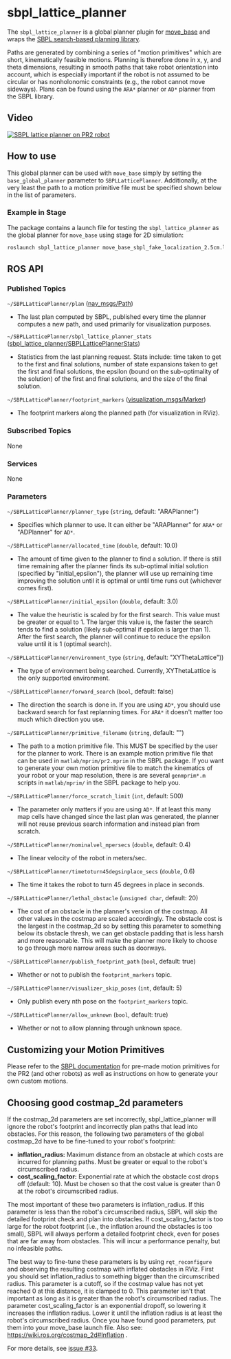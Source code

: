 sbpl_lattice_planner
====================

The `sbpl_lattice_planner` is a global planner plugin for
[move_base](https://wiki.ros.org/move_base) and wraps the
[SBPL search-based planning library](https://wiki.ros.org/sbpl).

Paths are generated by combining a series of "motion primitives" which are
short, kinematically feasible motions. Planning is therefore done in x, y, and
theta dimensions, resulting in smooth paths that take robot orientation into
account, which is especially important if the robot is not assumed to be
circular or has nonholonomic constraints (e.g., the robot cannot move
sideways). Plans can be found using the `ARA*` planner or `AD*` planner from the
SBPL library.

## Video

[![SBPL lattice planner on PR2 robot](https://img.youtube.com/vi/WeXdCmEpRW0/0.jpg)](https://www.youtube.com/watch?v=WeXdCmEpRW0)

## How to use

This global planner can be used with `move_base` simply by setting the
`base_global_planner` parameter to `SBPLLatticePlanner`.  Additionally, at the
very least the path to a motion primitive file must be specified shown below in
the list of parameters.

### Example in Stage

The package contains a launch file for testing the `sbpl_lattice_planner` as
the global planner for `move_base` using stage for 2D simulation:

```bash
roslaunch sbpl_lattice_planner move_base_sbpl_fake_localization_2.5cm.launch
```

## ROS API

### Published Topics

`~/SBPLLatticePlanner/plan` ([nav\_msgs/Path](http://docs.ros.org/api/nav_msgs/html/msg/Path.html))

- The last plan computed by SBPL, published every time the planner computes a
  new path, and used primarily for visualization purposes.

`~/SBPLLatticePlanner/sbpl_lattice_planner_stats` ([sbpl\_lattice\_planner/SBPLLatticePlannerStats](http://docs.ros.org/api/sbpl_lattice_planner/html/msg/SBPLLatticePlannerStats.html))

- Statistics from the last planning request. Stats include: time taken to get
  to the first and final solutions, number of state expansions taken to get the
  first and final solutions, the epsilon (bound on the sub-optimality of the
  solution) of the first and final solutions, and the size of the final
  solution.

`~/SBPLLatticePlanner/footprint_markers` ([visualization\_msgs/Marker](http://docs.ros.org/api/visualization_msgs/html/msg/Marker.html))

- The footprint markers along the planned path (for visualization in RViz).

### Subscribed Topics

None

### Services

None

### Parameters

`~/SBPLLatticePlanner/planner_type` (`string`, default: "ARAPlanner")

- Specifies which planner to use. It can either be "ARAPlanner" for `ARA*` or
  "ADPlanner" for `AD*`.

`~/SBPLLatticePlanner/allocated_time` (`double`, default: 10.0)

- The amount of time given to the planner to find a solution. If there is still
  time remaining after the planner finds its sub-optimal initial solution
  (specified by "initial_epsilon"), the planner will use up remaining time
  improving the solution until it is optimal or until time runs out (whichever
  comes first).

`~/SBPLLatticePlanner/initial_epsilon` (`double`, default: 3.0)

- The value the heuristic is scaled by for the first search. This value must
  be greater or equal to 1. The larger this value is, the faster the search
  tends to find a solution (likely sub-optimal if epsilon is larger than 1).
  After the first search, the planner will continue to reduce the epsilon value
  until it is 1 (optimal search).

`~/SBPLLatticePlanner/environment_type` (`string`, default: "XYThetaLattice"))

- The type of environment being searched. Currently, XYThetaLattice is the only
  supported environment.

`~/SBPLLatticePlanner/forward_search` (`bool`, default: false)

- The direction the search is done in. If you are using `AD*`, you should use
  backward search for fast replanning times.  For `ARA*` it doesn't matter too
  much which direction you use.

`~/SBPLLatticePlanner/primitive_filename` (`string`, default: "")

- The path to a motion primitive file. This MUST be specified by the user for
  the planner to work. There is an example motion primitive file that can be
  used in `matlab/mprim/pr2.mprim` in the SBPL package. If you want to generate
  your own motion primitive file to match the kinematics of your robot or your
  map resolution, there is are several `genmprim*.m` scripts in `matlab/mprim/`
  in the SBPL package to help you.

`~/SBPLLatticePlanner/force_scratch_limit` (`int`, default: 500)

- The parameter only matters if you are using `AD*`. If at least this many map
  cells have changed since the last plan was generated, the planner will not
  reuse previous search information and instead plan from scratch.

`~/SBPLLatticePlanner/nominalvel_mpersecs` (`double`, default: 0.4)

- The linear velocity of the robot in meters/sec.

`~/SBPLLatticePlanner/timetoturn45degsinplace_secs` (`double`, 0.6)

- The time it takes the robot to turn 45 degrees in place in seconds.

`~/SBPLLatticePlanner/lethal_obstacle` (`unsigned char`, default: 20)

- The cost of an obstacle in the planner's version of the costmap. All other
  values in the costmap are scaled accordingly. The obstacle cost is the
  largest in the costmap_2d so by setting this parameter to something below its
  obstacle thresh, we can get obstacle padding that is less harsh and more
  reasonable. This will make the planner more likely to choose to go through
  more narrow areas such as doorways.

`~/SBPLLatticePlanner/publish_footprint_path` (`bool`, default: true)

- Whether or not to publish the `footprint_markers` topic.

`~/SBPLLatticePlanner/visualizer_skip_poses` (`int`, default: 5)

- Only publish every nth pose on the `footprint_markers` topic.

`~/SBPLLatticePlanner/allow_unknown` (`bool`, default: true)

- Whether or not to allow planning through unknown space.


## Customizing your Motion Primitives

Please refer to the [SBPL documentation](https://wiki.ros.org/sbpl) for
pre-made motion primitives for the PR2 (and other robots) as well as
instructions on how to generate your own custom motions.


## Choosing good costmap_2d parameters

If the costmap_2d parameters are set incorrectly, sbpl_lattice_planner will
ignore the robot's footprint and incorrectly plan paths that lead into
obstacles. For this reason, the following two parameters of the global
costmap_2d have to be fine-tuned to your robot's footprint:

* **inflation_radius:** Maximum distance from an obstacle at which costs are
  incurred for planning paths. Must be greater or equal to the robot's
  circumscribed radius.
* **cost_scaling_factor:** Exponential rate at which the obstacle cost drops
  off (default: 10). Must be chosen so that the cost value is greater than 0 at
  the robot's circumscribed radius.

The most important of these two parameters is inflation_radius. If this
parameter is less than the robot's circumscribed radius, SBPL will skip the
detailed footprint check and plan into obstacles. If cost_scaling_factor is too
large for the robot footprint (i.e., the inflation around the obstacles is too
small), SBPL will always perform a detailed footprint check, even for poses
that are far away from obstacles. This will incur a performance penalty, but no
infeasible paths.

The best way to fine-tune these parameters is by using `rqt_reconfigure` and
observing the resulting costmap with inflated obstacles in RViz. First you
should set inflation_radius to something bigger than the circumscribed radius.
This parameter is a cutoff, so if the costmap value has not yet reached 0 at
this distance, it is clamped to 0. This parameter isn't that important as long
as it is greater than the robot's circumscribed radius. The parameter
cost_scaling_factor is an exponential dropoff, so lowering it increases the
inflation radius. Lower it until the inflation radius is at least the robot's
circumscribed radius. Once you have found good parameters, put them into your
move_base launch file. Also see: https://wiki.ros.org/costmap_2d#Inflation .

For more details, see [issue #33](https://github.com/ros-planning/navigation_experimental/issues/33).
